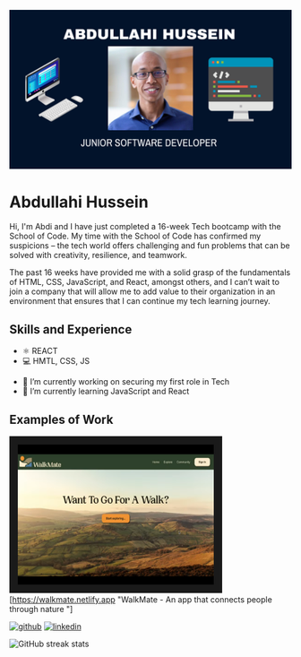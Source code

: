 ![Junior Software Developer](https://github.com/Coding-Abdi/Coding-Abdi/blob/main/Banner.png)

# Abdullahi Hussein
Hi, I'm Abdi and I have just completed a 16-week Tech bootcamp with the School of Code. My time with the School of Code has confirmed my suspicions – the tech world offers challenging and fun problems that can be solved with creativity, resilience, and teamwork.

The past 16 weeks have provided me with a solid grasp of the fundamentals of HTML, CSS, JavaScript, and React, amongst others, and I can’t wait to join a company that will allow me to add value to their organization in an environment that ensures that I can continue my tech learning journey.

## Skills and Experience
* :atom_symbol: REACT
* :computer: HMTL, CSS, JS

- 🔭 I’m currently working on securing my first role in Tech 
- 🌱 I’m currently learning JavaScript and React


## Examples of Work
<a href="https://www.youtube.com/watch?v=G2TkldKFMys
" target="_blank"><img src="https://github.com/Coding-Abdi/Coding-Abdi/blob/main/walkmate%20video%20still.png" 
alt="IMAGE ALT TEXT HERE" width="350" height="250" border="15" /></a>
[https://walkmate.netlify.app "WalkMate - An app that connects people through nature "]


[<img src='https://cdn.jsdelivr.net/npm/simple-icons@3.0.1/icons/github.svg' alt='github' height='40'>](https://github.com/Coding-Abdi)  [<img src='https://cdn.jsdelivr.net/npm/simple-icons@3.0.1/icons/linkedin.svg' alt='linkedin' height='40'>](https://www.linkedin.com/in/www.linkedin.com/in/codingabdi/)  

![GitHub streak stats](https://streak-stats.demolab.com/?user=Coding-Abdi)  

